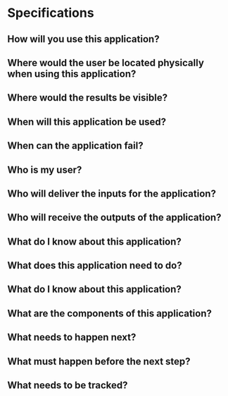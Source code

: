 # **Specifications**

## **How will you use this application?**

## **Where would the user be located physically when using this application?**

## **Where would the results be visible?**

## **When will this application be used?**

## **When can the application fail?**

## **Who is my user?**

## **Who will deliver the inputs for the application?**

## **Who will receive the outputs of the application?**

## **What do I know about this application?**

## **What does this application need to do?**

## **What do I know about this application?**

## **What are the components of this application?**

## **What needs to happen next?**

## **What must happen before the next step?**

## **What needs to be tracked?**